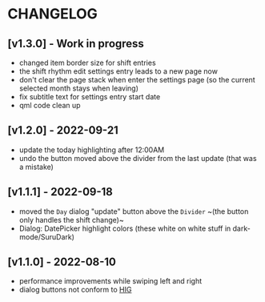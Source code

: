 # CHANGELOG

## [v1.3.0] - Work in progress

- changed item border size for shift entries
- the shift rhythm edit settings entry leads to a new page now
- don't clear the page stack when enter the settings page (so the current selected month stays when leaving)
- fix subtitle text for settings entry start date
- qml code clean up

## [v1.2.0] - 2022-09-21

- update the today highlighting after 12:00AM
- undo the button moved above the divider from the last update (that was a mistake)

## [v1.1.1] - 2022-09-18

- moved the `Day` dialog "update" button above the `Divider` ~(the button only handles the shift change)~
- Dialog: DatePicker highlight colors (these white on white stuff in dark-mode/SuruDark)

## [v1.1.0] - 2022-08-10

- performance improvements while swiping left and right
- dialog buttons not conform to [HIG](https://docs.ubports.com/en/latest/humanguide/app-layout/dialogs.html)
